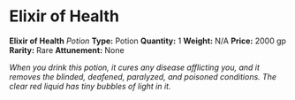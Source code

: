 # Elixir of Health

**Elixir of Health**
_Potion_
**Type:** Potion
**Quantity:** 1
**Weight:** N/A
**Price:** 2000 gp
**Rarity:** Rare
**Attunement:** None

*When you drink this potion, it cures any disease afflicting you, and it removes the blinded, deafened, paralyzed, and poisoned conditions. The clear red liquid has tiny bubbles of light in it.*